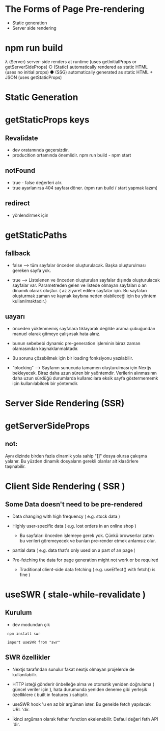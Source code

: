 # The Forms of Page Pre-rendering
 - Static generation 
 - Server side rendering


# npm run build

λ  (Server)  server-side renders at runtime (uses getInitialProps or getServerSideProps)
○  (Static)  automatically rendered as static HTML (uses no initial props)
●  (SSG)     automatically generated as static HTML + JSON (uses getStaticProps)

# Static Generation 
# getStaticProps keys

## Revalidate

* dev oratamında geçersizdir.
* producition ortamında önemlidir. npm run build - npm start

## notFound

* true - false değerleri alır.
* true ayarlanırsa 404 sayfası döner. (npm run build / start yapmak lazım)

## redirect 

* yönlendirmek için 

# getStaticPaths

## fallback

* false --> tüm sayfalar önceden oluşturulacak. Başka oluşturulması gereken sayfa yok.

* true --> Listelenen ve önceden oluşturulan sayfalar dışında oluşturulacak sayfalar var. Parametreden gelen ve listede olmayan sayfaları o an dinamik olarak oluştur. ( az ziyaret edilen sayfalar için. Bu sayfaları oluşturmak zaman ve kaynak kaybına neden olabileceği için bu yöntem kullanılmaktadır.)

## uayarı

* önceden yüklenmemiş sayfalara tıklayarak değilde arama çubuğundan manuel olarak gitmeye çalışırsak hata alırız.
* bunun sebebebi dynamic pre-generation işleminin biraz zaman olamasından kaynaklanmaktadır.
* Bu sorunu çözebilmek için bir loading fonksiyonu yazılabilir.

 * "blocking" --> Sayfanın sunucuda tamamen oluşturulması için Nextjs bekleyecek. Biraz daha uzun süren bir yaöntemdir. Verilerin alınmasının daha uzun sürdüğü durumlarda kullanıcılara eksik sayfa göstermememk için kullanılabilcek bir yöntemdir.


# Server Side Rendering (SSR)

# getServerSideProps

## not: 

Aynı dizinde birden fazla dinamik yola sahip "[]" dosya olursa çakışma yalanır.
Bu yüzden dinamik dosyaların gerekli olanlar alt klasörlere taşınabilir.


# Client Side Rendering ( SSR )

## Some Data doesn't need to be pre-rendered 

* Data changing  with high frequency ( e.g. stock data )

* Highly user-specific data ( e.g. lost orders in an online shop )

    *  Bu sayfaları önceden işlemeye gerek yok. Çünkü browserlar zaten bu verileri göremeyecek ve bunları pre-render etmek anlamsız olur.

* partial data ( e.g. data that's only used on a part of an page )

* Pre-fetching the data for page generation might not work or be required 

    * Traditional client-side data fetching ( e.g. useEffect() with fetch() is fine )     

# useSWR ( stale-while-revalidate )

## Kurulum
* dev modundan çık

```
 npm install swr

 import useSWR from "swr"
```

## SWR özellikler

* Nextjs tarafından sunulur fakat nextjs olmayan projelerde de kullanılabilir.

* HTTP isteği gönderir önbelleğe alma ve otomatik yeniden doğrulama ( güncel veriler için ), hata durumunda yeniden deneme gibi yerleşik özelliklere ( built in features ) sahiptir.  

* useSWR hook 'u en az bir argüman ister. Bu genelde fetch yapılacak URL 'dir.

* İkinci argüman olarak fether function ekelenebilir. Defaul değeri feth API 'dir.